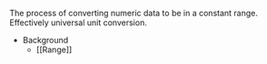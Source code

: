 The process of converting numeric data to be in a constant range. Effectively universal unit conversion.

- Background
	- [[Range]]